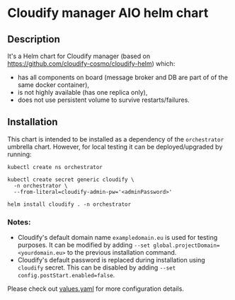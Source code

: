 # Cloudify manager AIO helm chart

## Description

It's a Helm chart for Cloudify manager (based on https://github.com/cloudify-cosmo/cloudify-helm) which:

* has all components on board (message broker and DB are part of of the same docker container),
* is not highly available (has one replica only),
* does not use persistent volume to survive restarts/failures.

## Installation

This chart is intended to be installed as a dependency of the `orchestrator` umbrella chart.
However, for local testing it can be deployed/upgraded by running:

    kubectl create ns orchestrator

    kubectl create secret generic cloudify \
      -n orchestrator \
      --from-literal=cloudify-admin-pw='<adminPassword>'

    helm install cloudify . -n orchestrator

### Notes:
- Cloudify's default domain name `exampledomain.eu` is used for testing purposes.
  It can be modified by adding `--set global.projectDomain=<yourdomain.eu>` to
  the previous installation command.
- Cloudify's default password is replaced during installation using `cloudify` secret.
  This can be disabled by adding `--set config.postStart.enabled=false`.

Please check out [values.yaml](./values.yaml) for more configuration details.
